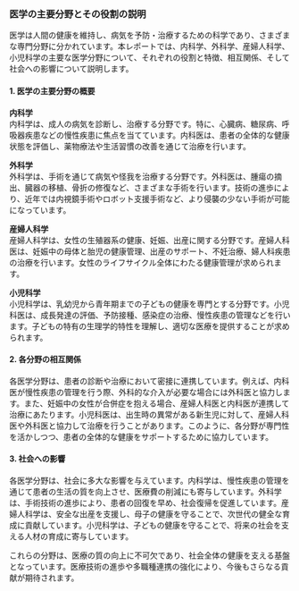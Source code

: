 ### 医学の主要分野とその役割の説明

医学は人間の健康を維持し、病気を予防・治療するための科学であり、さまざまな専門分野に分かれています。本レポートでは、内科学、外科学、産婦人科学、小児科学の主要な医学分野について、それぞれの役割と特徴、相互関係、そして社会への影響について説明します。

#### 1. 医学の主要分野の概要

**内科学**  
内科学は、成人の病気を診断し、治療する分野です。特に、心臓病、糖尿病、呼吸器疾患などの慢性疾患に焦点を当てています。内科医は、患者の全体的な健康状態を評価し、薬物療法や生活習慣の改善を通じて治療を行います。

**外科学**  
外科学は、手術を通じて病気や怪我を治療する分野です。外科医は、腫瘍の摘出、臓器の移植、骨折の修復など、さまざまな手術を行います。技術の進歩により、近年では内視鏡手術やロボット支援手術など、より侵襲の少ない手術が可能になっています。

**産婦人科学**  
産婦人科学は、女性の生殖器系の健康、妊娠、出産に関する分野です。産婦人科医は、妊娠中の母体と胎児の健康管理、出産のサポート、不妊治療、婦人科疾患の治療を行います。女性のライフサイクル全体にわたる健康管理が求められます。

**小児科学**  
小児科学は、乳幼児から青年期までの子どもの健康を専門とする分野です。小児科医は、成長発達の評価、予防接種、感染症の治療、慢性疾患の管理などを行います。子どもの特有の生理学的特性を理解し、適切な医療を提供することが求められます。

#### 2. 各分野の相互関係

各医学分野は、患者の診断や治療において密接に連携しています。例えば、内科医が慢性疾患の管理を行う際、外科的な介入が必要な場合には外科医と協力します。また、妊娠中の女性が合併症を抱える場合、産婦人科医と内科医が連携して治療にあたります。小児科医は、出生時の異常がある新生児に対して、産婦人科医や外科医と協力して治療を行うことがあります。このように、各分野が専門性を活かしつつ、患者の全体的な健康をサポートするために協力しています。

#### 3. 社会への影響

各医学分野は、社会に多大な影響を与えています。内科学は、慢性疾患の管理を通じて患者の生活の質を向上させ、医療費の削減にも寄与しています。外科学は、手術技術の進歩により、患者の回復を早め、社会復帰を促進しています。産婦人科学は、安全な出産を支援し、母子の健康を守ることで、次世代の健全な育成に貢献しています。小児科学は、子どもの健康を守ることで、将来の社会を支える人材の育成に寄与しています。

これらの分野は、医療の質の向上に不可欠であり、社会全体の健康を支える基盤となっています。医療技術の進歩や多職種連携の強化により、今後もさらなる貢献が期待されます。